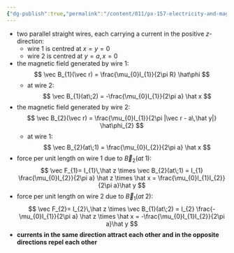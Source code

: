 ```yaml
---
{"dg-publish":true,"permalink":"/content/011/px-157-electricity-and-magnetism/px-157-c-magnetic-fields/px-157-c3d-forces-between-two-current-loops/","created":"2024-10-01T18:27:10.193+01:00","updated":"2024-11-26T20:09:28.648+00:00"}
---
```


- two parallel straight wires, each carrying a current in the positive $z$-direction:
	- wire 1 is centred at $x=y=0$
	- wire 2 is centred at $y=a,\, x=0$
- the magnetic field generated by wire 1:
$$
\vec B_{1}(\vec r) = \frac{\mu_{0}I_{1}}{2\pi R} \hat\phi
$$
	- at wire 2:
$$
\vec B_{1}(at\;2) = -\frac{\mu_{0}I_{1}}{2\pi a} \hat x
$$
- the magnetic field generated by wire 2:
$$
\vec B_{2}(\vec r) = \frac{\mu_{0}I_{1}}{2\pi |\vec r - a\,\hat y|} \hat\phi_{2}
$$
	- at wire 1:
$$
\vec B_{2}(at\;1) = \frac{\mu_{0}I_{2}}{2\pi a} \hat x
$$
- force per unit length on wire 1 due to $\vec B_{2}(at\;1):$
$$
\vec F_{1}= I_{1}\,\hat z \times \vec B_{2}(at\;1) = I_{1} \frac{\mu_{0}I_{2}}{2\pi a} \hat z \times \hat x = \frac{\mu_{0}I_{1}I_{2}}{2\pi a}\hat y
$$
- force per unit length on wire 2 due to $\vec B_{1}(at\;2):$
$$
\vec F_{2}= I_{2}\,\hat z \times \vec B_{1}(at\;2) = I_{2} \frac{-\mu_{0}I_{1}}{2\pi a} \hat z \times \hat x = -\frac{\mu_{0}I_{1}I_{2}}{2\pi a}\hat y
$$
- **currents in the same direction attract each other and in the opposite directions repel each other**
